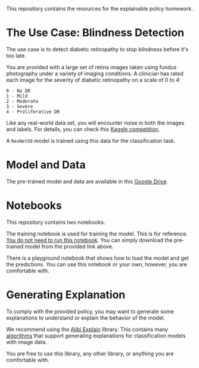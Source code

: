 This repository contains the resources for the explainable policy homework.

# The Use Case: Blindness Detection
The use case is to detect diabetic retinopathy to stop blindness before it's too late.

You are provided with a large set of retina images taken using fundus photography under a variety of imaging conditions.
A clinician has rated each image for the severity of diabetic retinopathy on a scale of 0 to 4:

```
0 - No DR
1 - Mild
2 - Moderate
3 - Severe
4 - Proliferative DR
```

Like any real-world data set, you will encounter noise in both the images and labels. 
For details, you can check this [Kaggle competition](https://www.kaggle.com/c/aptos2019-blindness-detection/overview).

A `ResNet50` model is trained using this data for the classification task.

# Model and Data
The pre-trained model and data are available in this [Google Drive](https://drive.google.com/drive/u/0/folders/19vZQ99aaLhyodnKZ-zSevzDqlH3VQd51).

# Notebooks
This repository contains two notebooks. 

The training notebook is used for training the model. This is for reference. <ins>You do not need to run this notebook</ins>. You can simply download the pre-trained model from the provided link above.

There is a playground notebook that shows how to load the model and get the predictions. You can use this notebook or your own, however, you are comfortable with.

# Generating Explanation
To comply with the provided policy, you may want to generate some explanations to understand or explain the behavior of the model.

We recommend using the [Alibi Explain](https://docs.seldon.io/projects/alibi/en/stable/index.html) library. This contains many [algorithms](https://docs.seldon.io/projects/alibi/en/stable/overview/algorithms.html) that support generating explanations for classification models with image data.

You are free to use this library, any other library, or anything you are comfortable with.
